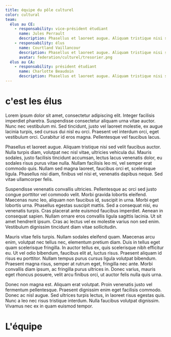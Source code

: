 ```yaml
---
title: équipe du pôle culturel
color: cultural
team:
  élus au CE:
    - responsability: vice-président étudiant
      name: Jules Perrault
      description: Phasellus et laoreet augue. Aliquam tristique nisi sed velit faucibus auctor. Nulla turpis diam, volutpat nec nisl vitae.
    - responsability: élus
      name: Courtland Vaillancour
      description: Phasellus et laoreet augue. Aliquam tristique nisi sed velit faucibus auctor. Nulla turpis diam, volutpat nec nisl vitae.
      avatar: federation/culturel/tresorier.png
  élus au CA:
    - responsability: président étudiant
      name: Charlotte Beaudoin
      description: Phasellus et laoreet augue. Aliquam tristique nisi sed velit faucibus auctor. Nulla turpis diam, volutpat nec nisl vitae.
---
```


# c'est les élus

Lorem ipsum dolor sit amet, consectetur adipiscing elit. Integer facilisis imperdiet pharetra. Suspendisse consectetur aliquam urna vitae auctor. Nunc nec vestibulum mi. Sed tincidunt, justo vel laoreet molestie, ex augue lacinia turpis, sed cursus dui nisl eu orci. Praesent vel interdum orci, eget vestibulum orci. Curabitur id eros magna. Pellentesque vel faucibus lacus.

Phasellus et laoreet augue. Aliquam tristique nisi sed velit faucibus auctor. Nulla turpis diam, volutpat nec nisl vitae, ultricies vehicula dui. Mauris sodales, justo facilisis tincidunt accumsan, lectus lacus venenatis dolor, eu sodales risus purus vitae nulla. Nullam facilisis leo mi, vel semper erat commodo quis. Nullam sed magna laoreet, faucibus orci et, scelerisque ligula. Phasellus nisi diam, finibus vel nisi et, venenatis dapibus neque. Sed vitae ullamcorper felis.

Suspendisse venenatis convallis ultricies. Pellentesque ac orci sed justo congue porttitor vel commodo velit. Morbi gravida lobortis eleifend. Maecenas nunc leo, aliquam non faucibus id, suscipit in urna. Morbi eget lobortis urna. Phasellus egestas suscipit mattis. Sed a consequat nisi, eu venenatis turpis. Cras placerat ante euismod faucibus imperdiet. Aenean in consequat sapien. Nullam ornare eros convallis ligula sagittis lacinia. Ut sit amet hendrerit ipsum. Cras ac lectus vel ex molestie varius non sed enim. Vestibulum dignissim tincidunt diam vitae sollicitudin.

Mauris vitae felis turpis. Nullam sodales eleifend quam. Maecenas arcu enim, volutpat nec tellus nec, elementum pretium diam. Duis in tellus eget quam scelerisque fringilla. In auctor tellus ex, quis scelerisque nibh efficitur eu. Ut vel odio bibendum, faucibus elit at, luctus risus. Praesent aliquam id risus eu porttitor. Nullam tempus purus cursus ligula volutpat bibendum. Praesent magna risus, semper at rutrum eget, fringilla nec ante. Morbi convallis diam ipsum, ac fringilla purus ultrices in. Donec varius, mauris eget rhoncus posuere, velit arcu finibus orci, ut auctor felis nulla quis urna.

Donec non magna est. Aliquam erat volutpat. Proin venenatis justo vel fermentum pellentesque. Praesent dignissim enim eget facilisis commodo. Donec ac nisl augue. Sed ultrices turpis lectus, in laoreet risus egestas quis. Nunc a leo nec risus tristique interdum. Nulla faucibus volutpat dignissim. Vivamus nec ex in quam euismod tempor.

# L'équipe

<team :team="team" :color="color"></team>

